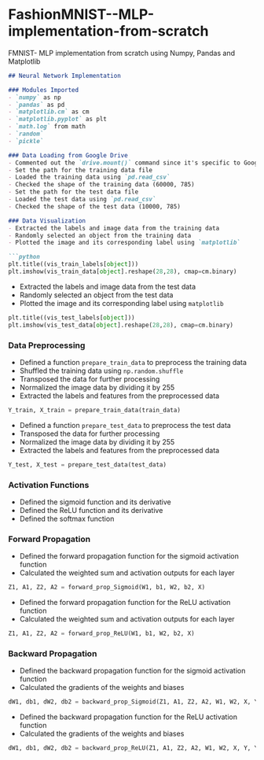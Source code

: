 # FashionMNIST--MLP-implementation-from-scratch
FMNIST- MLP implementation from scratch using Numpy, Pandas and Matplotlib

```markdown
## Neural Network Implementation

### Modules Imported
- `numpy` as np
- `pandas` as pd
- `matplotlib.cm` as cm
- `matplotlib.pyplot` as plt
- `math.log` from math
- `random`
- `pickle`

### Data Loading from Google Drive
- Commented out the `drive.mount()` command since it's specific to Google Colab
- Set the path for the training data file
- Loaded the training data using `pd.read_csv`
- Checked the shape of the training data (60000, 785)
- Set the path for the test data file
- Loaded the test data using `pd.read_csv`
- Checked the shape of the test data (10000, 785)

### Data Visualization
- Extracted the labels and image data from the training data
- Randomly selected an object from the training data
- Plotted the image and its corresponding label using `matplotlib`

```python
plt.title((vis_train_labels[object]))
plt.imshow(vis_train_data[object].reshape(28,28), cmap=cm.binary)
```

- Extracted the labels and image data from the test data
- Randomly selected an object from the test data
- Plotted the image and its corresponding label using `matplotlib`

```python
plt.title((vis_test_labels[object]))
plt.imshow(vis_test_data[object].reshape(28,28), cmap=cm.binary)
```

### Data Preprocessing
- Defined a function `prepare_train_data` to preprocess the training data
- Shuffled the training data using `np.random.shuffle`
- Transposed the data for further processing
- Normalized the image data by dividing it by 255
- Extracted the labels and features from the preprocessed data

```python
Y_train, X_train = prepare_train_data(train_data)
```

- Defined a function `prepare_test_data` to preprocess the test data
- Transposed the data for further processing
- Normalized the image data by dividing it by 255
- Extracted the labels and features from the preprocessed data

```python
Y_test, X_test = prepare_test_data(test_data)
```

### Activation Functions
- Defined the sigmoid function and its derivative
- Defined the ReLU function and its derivative
- Defined the softmax function

### Forward Propagation
- Defined the forward propagation function for the sigmoid activation function
- Calculated the weighted sum and activation outputs for each layer

```python
Z1, A1, Z2, A2 = forward_prop_Sigmoid(W1, b1, W2, b2, X)
```

- Defined the forward propagation function for the ReLU activation function
- Calculated the weighted sum and activation outputs for each layer

```python
Z1, A1, Z2, A2 = forward_prop_ReLU(W1, b1, W2, b2, X)
```

### Backward Propagation
- Defined the backward propagation function for the sigmoid activation function
- Calculated the gradients of the weights and biases

```python
dW1, db1, dW2, db2 = backward_prop_Sigmoid(Z1, A1, Z2, A2, W1, W2, X, Y, Ymax)
```

- Defined the backward propagation function for the ReLU activation function
- Calculated the gradients of the weights and biases

```python
dW1, db1, dW2, db2 = backward_prop_ReLU(Z1, A1, Z2, A2, W1, W2, X, Y, Ymax)
```

